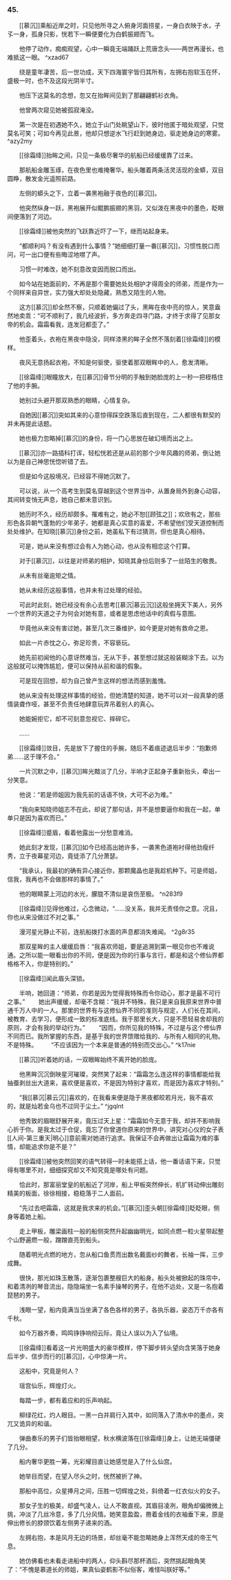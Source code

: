 ### 45.

　　[[慕沉]]乘船近岸之时，只见他所寻之人俯身河面捞星，一身白衣映于水，孑孓一身，孤身只影，恍若下一瞬便要化为白鹤振翅而飞。

　　他停了动作，痴痴观望，心中一瞬竟无端踊跃上荒唐念头——两世再漫长，也难抵这一眼。 ^xzad67

　　绕是童年凄苦，后一世功成，天下四海寰宇皆归其所有，左拥右抱软玉在怀，盛极一时，也不及这段光阴半寸。

　　他压下这莫名的念想，忽又在抬眸间见到了那翩翩鹤衫衣角。

　　他曾两次窥见她被孤寂淹没。

　　第一次是在初遇她不久，她立于山门处眺望山下，彼时他匿于暗处观望，只觉莫名可笑；可如今再见此景，他却只想逆水飞行赶到她身边，驱走她身边的寒雾。 ^azy2my

　　[[徐霜绛]]抬眸之间，只见一条极尽奢华的航船已经缓缓靠了过来。

　　那航船金雕玉琢，在夜色里也难掩奢华。船头雕着两条活灵活现的金蟒，双目圆睁，散发金光遥照前路。

　　左侧的蟒头之下，立着一袭黑袍融于夜色的[[慕沉]]。

　　他突然纵身一跃，黑袍展开似鲲鹏振翅的黑羽，又似泼在黑夜中的墨色，眨眼间便落到了河边。

　　[[徐霜绛]]被他突然的飞跃靠近吓了一下，继而站起身来。

　　“都顺利吗？有没有遇到什么事情？”她细细打量一番[[慕沉]]，习惯性脱口而问，可一出口便有些晦涩地噤了声。

　　习惯一时难改，她不刻意改变因而脱口而出。

　　如今站在她面前的，不再是那个需要她处处相护才得周全的师弟，而是作为一个同样来自异世，实力强大却处处隐藏，熟悉又陌生的人物。

　　这方[[慕沉]]却全然不察，只顺着她偏过了头，黑眸在夜中亮的惊人，笑意盎然地卖乖：“可不顺利了，我几经波折，多方奔走四寻门路，才终于求得了见那女帝的机会。霜霜看我，连发冠都歪了。”

　　他歪着头，衣袍在黑夜中隐没，同样漆黑的眸子全然不落刻着[[徐霜绛]]的模样。

　　夜风无意扬起衣袍，不知是何驱使，驱使着那双眼眸中的人，愈发清晰。

　　[[徐霜绛]]眼瞳放大，在[[慕沉]]骨节分明的手触到她脸庞的上一秒一把桎梏住了他的手腕。

　　她别过头避开那双熟悉的眼睛，心情复杂。

　　自她因[[慕沉]]突如其来的心意惊得踩空跌落后直到现在，二人都很有默契的并未再提此话题。

　　她也极力忽略掉[[慕沉]]的身份，将一门心思放在破幻境而出之上。

　　[[慕沉]]亦一路插科打诨，轻松恍若还是从前的那个少年风趣的师弟，倒让她以为是自己神思恍惚听错了去。

　　但是如今这般境况，已经容不得她沉默了。

　　可以说，从一个高考生到莫名穿越到这个世界当中，从置身局外到身心动容，其间转变悄无声息，她自己都未意识到。

　　她历时不久，经历却颇多。罹难有之，她必不恕[[顾弦之]]；欢欣有之，那些形色各异朝气蓬勃的少年弟子，她都是真心实意的喜爱，不希望他们受天道控制而处处维护。在知晓[[慕沉]]身份之前，她虽私下有过猜测，但也是真心相待。

　　可是，她从来没有想过会有人为她心动，也从没有相恋这个打算。

　　对于[[慕沉]]，以往是对师弟的相护，知晓其身份后则多了一丝陌生的敬畏。

　　从未有丝毫逾矩之情。

　　她从未经历这般事情，也并未有过处理的经验。

　　可此时此刻，她已经没有余心去思考[[慕沉|慕云沉]]这般坐拥天下美人，另外一个世界的天道之子为何会对她有意，或者是思虑他话中的真假与意图。

　　毕竟他从来没有害过她，甚至几次三番维护，如今更是对她有救命之恩。

　　如此一片赤忱之心，弥足珍贵，不容亵玩。

　　她先前初闻他的心意讶然难当，无从下手，甚至想过就这般装糊涂下去。以为这般就可以掩饰尴尬，便可以保持从前和谐的假象。

　　可是现在回想，却为自己曾产生这样的想法而感到羞愧。

　　她从来没有处理这样事情的经验，但她清楚的知道，她不可以对一段真挚的感情装聋作哑，甚至不负责任地肆意玩弄吊着别人的真心。

　　她能婉拒它，却不可刻意忽视它、摔碎它。

　　……

　　[[徐霜绛]]敛目，先是放下了握住的手腕，随后不着痕迹退后半步：“抱歉师弟……这于理不合。”

　　一片沉默之中，[[慕沉]]眸光黯淡了几分，半响才正起身子重新抬头，牵出一分笑意。

　　他说：“若是师姐因为我先前的话语不快，大可不必为难。”

　　“我向来知晓师姐志不在此，却说了那句话，并不是想要逼你和我在一起，单单只是因为喜欢而已。”

　　[[徐霜绛]]蹙眉，看着他露出一分愁意难消。

　　她此刻才发现，[[慕沉]]如今已经高出她许多，一袭黑色道袍衬得他劲瘦纤秀，立于夜幕星河边，竟徒添了几分萧瑟。

　　“我承认，我最初的确有异心接近你，那颗魔晶也是我趁机种下。可是师姐，信我，我再也不会做那样的事情了。”

　　他的眼睛蒙上河边的水光，朦胧不清似是哀伤至极。 ^n283f9

　　[[徐霜绛]]见得他难过，心念微动，“……没关系，我并无责怪你之意。况且，你也从来没做过不对之事。”

　　漫河星光静止不前，连航船拨打水面的声息都消失难闻。 ^2g8r35

　　那双星眸的主人缓缓启唇：“我喜欢师姐，要是追溯到第一眼见你也不难说通。之所以能一眼看出你的不同，便是因为你的行事与言行，都是和这个修仙界都格格不入，你是特别的。”

　　[[徐霜绛]]闻此眉头深锁。

　　半响，她回道：“师弟，你若是因为觉得我特殊而令你动心，那才是最不可行之事。”
　　她出声缓缓，却毫不含糊：“我并不特殊，我只是来自我原来世界中普通千万人中的一人。那里的世界有与这修仙界不同的准则与规定，人们长在其间，被教育、去学习，便形成一致的标准底线。我于那里长大，只是不愿轻易舍却我的原则，才会有我的举动行为。”
　　“因而，你所见我的特殊，不过是与这个修仙界不同而已。我所掌握的东西，是基于我的世界馈赠给我的、与所有人相同的礼物。不是特殊。
　　“不应该因为一个本来是普通的特别而交出心。” ^k17nie

　　[[慕沉]]听着她的话，一双眼眸始终不离开她的脸庞。

　　他黑眸沉沉倒映星河璀璨，突然笑了起来：“霜霜怎么连这样的事情都能给我抽蚕剥丝出大道来，喜欢便是喜欢，不是因为特别才喜欢，而是因为喜欢才特别。”

　　“我[[慕沉|慕云沉]]喜欢的，在我看来便是隐于黑夜都皎若月光，我不喜欢的，就是灿若金乌也不过同于尘土。” ^jgqlnt

　　他秀致的眉眼舒展开来，竟压过天上星：“霜霜如今无意于我，却并不影响我心折于你。是我太过于仓促，竟忘了你曾道你原来的世界中，讲究对心仪的女子表[[人间-第三重天|明心]]意前需对她进行追求。我保证不会再做出让霜霜为难的事情，却能追求你是不是？”

　　[[徐霜绛]]被他突然回笑的语气转得一时未能搭上话，他一番话语下来，只觉得有哪里不对，细细探究却又不知究竟是哪处有问题。

　　恰此时，那富丽堂皇的航船近了河岸，船上甲板突然伸长，机扩转动伸出雕刻精美的板面，徐徐相接，稳稳落于二人面前。

　　“先过去吧霜霜，这就是我求来的机会。”[[慕沉]]歪头朝[[徐霜绛]]眨眨眼，侧身等着她上船。

　　走上甲板，雕梁画柱一般的船侧突然升起幽幽明光，如同点燃一粒火星带起整个山野遍燃一般，蹭蹭直亮到船头。

　　随着明光点燃的地方，忽从船口鱼贯而出数名戴面纱的舞者，长袖一挥，三步成舞。

　　很快，那光如珠玉散落，逐渐包裹整艘巨大的船身。船头处被掀起的珠帘中，和着清冽的琴音流出，隐隐端坐一名素手操琴的男子，在他不远处，又是一名抱着琵琶的男子。

　　浅眼一望，船内竟满当当坐满了各色各样的男子，各执乐器，姿态万千亦各有千秋。

　　如今万器齐奏，鸣鸣铮铮响彻云际，竟让人误以为入了仙境。

　　[[徐霜绛]]看着这一片光明盛大的豪华模样，停下脚步转头望向含笑落于她身后半步、信步而行的[[慕沉]]，心中惊涛一片。

　　这船中，究竟是何人？

　　瑶宫仙乐，辉煌灯火。

　　每踏一步，都有着应和的乐声响起。

　　柳绿花红，灼人眼目。一黑一白并肩行入其中，如同落入了清水中的墨点，突兀又诡异的和谐。

　　弹曲奏乐的男子们皆抬眼相望，秋水横波落在[[徐霜绛]]身上，让她无端僵硬了几分。

　　船内奢华更胜一筹，光彩耀目直让她感觉是入了什么仙宫。

　　她举目而望，在望入尽头之时，恍然被折了神。

　　那船中高位，众星捧月之间，压胜一切辉煌之处，斜倚着一红衣似火的女子。

　　那女子生的极美，却盛气凌人，让人不敢直视。其眉目凌冽，眼角却偏微微上挑，冲淡了几丝冷意，多了几分风情。她笑意盈盈，黹着金线的衣袖垂下来，原是伸出修长的脖颈饮着左侧男子递来的酒。

　　左拥右抱，本是风月无边的场景，却丝毫不能忽略她身上浑然天成的帝王气息。

　　她仿佛看也未看走进船中的两人，仰头斟尽那杯酒后，突然挑起眼角笑了：“不愧是慕道长的师姐，果真仙姿鹤影不似俗客，难怪叫朕好等。”